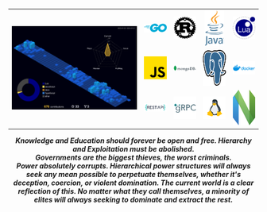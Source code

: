 <table>
  <tr>
    <td colspan="4" rowspan="3" align="center">
    	 <img src="./profile-3d-contrib/profile-night-view.svg" alt="lavantien profile's gitblock" title="lavantien profile's gitblock" width="400"/>
    </td>
    <td align="center"><img src="./assets/logo-go.png" alt="go" title="go" width="72" /></td>
    <td align="center"><img src="./assets/logo-rust.png" alt="rust" title="rust" width="72" /></td>
    <td align="center"><img src="./assets/logo-java.png" alt="java" title="java" height="72" /></td>
    <td align="center"><img src="./assets/logo-lua.png" alt="lua" title="lua" width="72" /></td>
  </tr>
  <tr>
    <td align="center"><img src="./assets/logo-js.png" alt="js" title="js" width="72" /></td>
    <td align="center"><img src="./assets/logo-mongo.png" alt="mongo" title="mongo" width="72" /></td>
    <td align="center"><img src="./assets/logo-postgres.png" alt="postgres" title="postgres" height="72" /></td>
    <td align="center"><img src="./assets/logo-docker.png" alt="docker" title="docker" width="72" /></td>
  </tr>
  <tr>
    <td align="center"><img src="./assets/logo-rest.png" alt="rest" title="rest" width="72" /></td>
    <td align="center"><img src="./assets/logo-grpc.png" alt="grpc" title="grpc" width="72" /></td>
    <td align="center"><img src="./assets/logo-linux.png" alt="linux" title="linux" width="72" /></td>
    <td align="center"><img src="./assets/logo-neovim.png" alt="neovim" title="neovim" height="72" /></td>
  </tr>
</table>

<div align="center">
  <span><b><i>Knowledge and Education should forever be open and free. Hierarchy and Exploitation must be abolished.</i></b></span>
  <br />
  <span><b><i>Governments are the biggest thieves, the worst criminals.</i></b></span>
  <br />
  <span><b><i>Power absolutely corrupts. Hierarchical power structures will always seek any mean possible to perpetuate themselves, whether it's deception, coercion, or violent domination. The current world is a clear reflection of this. No matter what they call themselves, a minority of elites will always seeking to dominate and extract the rest.</i></b></span>
</div>
